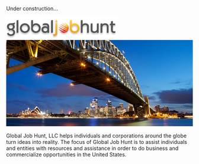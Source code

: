 Under construction...

![logo](images/logo.png)
![bridge](images/bridge.jpg)

Global Job Hunt, LLC helps individuals and corporations around the
globe turn ideas into reality. The focus of Global Job Hunt is to
assist individuals and entities with resources and assistance in
order to do business  and commercialize opportunities in the United
States.
